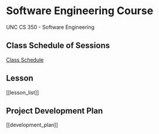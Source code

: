 # Software Engineering Course

UNC CS 350 - Software Engineering

## Class Schedule of Sessions

[Class Schedule](Schedule)


## Lesson

[[lesson_list]]


## Project Development Plan


[[development_plan]]


